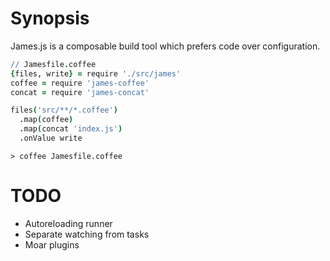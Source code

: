 # Synopsis

James.js is a composable build tool which prefers code over configuration.

```coffeescript
// Jamesfile.coffee
{files, write} = require './src/james'
coffee = require 'james-coffee'
concat = require 'james-concat'

files('src/**/*.coffee')
  .map(coffee)
  .map(concat 'index.js')
  .onValue write

```

```
> coffee Jamesfile.coffee
```

# TODO

* Autoreloading runner
* Separate watching from tasks
* Moar plugins
